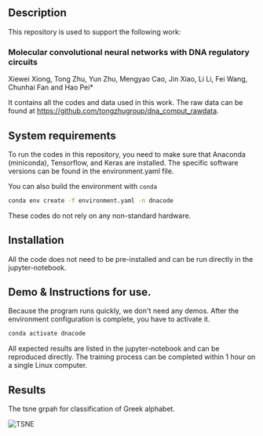 ## Description

This repository is used to support the following work:

### Molecular convolutional neural networks with DNA regulatory circuits
Xiewei Xiong, Tong Zhu, Yun Zhu, Mengyao Cao, Jin Xiao, Li Li, Fei Wang, Chunhai Fan and Hao Pei*

It contains all the codes and data used in this work. 
The raw data can be found at https://github.com/tongzhugroup/dna_comput_rawdata.

## System requirements

To run the codes in this repository, you need to make sure that Anaconda (miniconda), Tensorflow, and Keras are installed. The specific software versions can be found in the environment.yaml file.

You can also build the environment with `conda`

```sh
conda env create -f environment.yaml -n dnacode

```

These codes do not rely on any non-standard hardware.


## Installation
All the code does not need to be pre-installed and can be run directly in the jupyter-notebook.


## Demo & Instructions for use.

Because the program runs quickly, we don't need any demos. 
After the environment configuration is complete, you have to activate it. 
```sh
conda activate dnacode

```

All expected results are listed in the jupyter-notebook and can be reproduced directly. The training process can be completed within 1 hour on a single Linux computer. 

## Results
The tsne grpah for classification of Greek alphabet.

![TSNE](./plot_with_tsne/greek_tsne.png=600x600)





